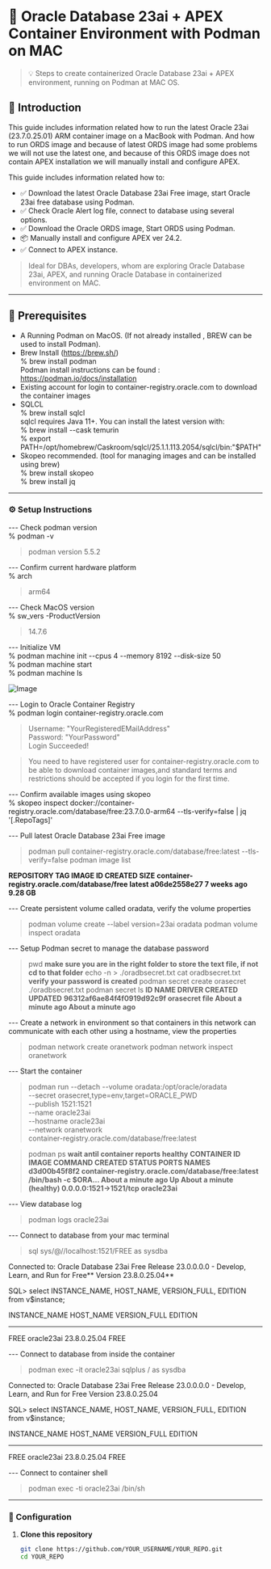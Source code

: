 # 🧪 Oracle Database 23ai + APEX Container Environment with Podman on MAC 

> 💡 Steps to create containerized Oracle Database 23ai + APEX environment, running on Podman at MAC OS.


## 🌟 Introduction

This guide includes information related how to run the latest Oracle 23ai (23.7.0.25.01) ARM container image on a MacBook with Podman. And how to run ORDS image and because of latest ORDS image had some problems we will not use the latest one, and because of this ORDS image does not contain APEX installation we will manually install and configure APEX. 

This guide includes information related how to:

- ✅ Download the latest Oracle Database 23ai Free image, start Oracle 23ai free database using Podman.
- ✅ Check Oracle Alert log file, connect to database using several options.
- ✅ Download the Oracle ORDS image, Start ORDS using Podman.
- 📦 Manually install and configure APEX ver 24.2.
- ✅ Connect to APEX instance.

> Ideal for DBAs, developers, whom are exploring Oracle Database 23ai, APEX, and running Oracle Database in containerized environment on MAC.

---

## 🧰 Prerequisites

- A Running Podman on MacOS. (If not already installed , BREW can be used to install Podman).  
 - Brew Install (https://brew.sh/)  
   % brew install podman  
   Podman install instructions can be found : https://podman.io/docs/installation
- Existing account for login to container-registry.oracle.com to download the container images
- SQLCL<br>
  % brew install sqlcl<br>
  sqlcl requires Java 11+. You can install the latest version with:<br>
  % brew install --cask temurin<br>
  % export PATH=/opt/homebrew/Caskroom/sqlcl/25.1.1.113.2054/sqlcl/bin:"$PATH"<br>
 - Skopeo recommended. (tool for managing images and can be installed using brew)<br>
  % brew install skopeo<br>
  % brew install jq<br>
---

### ⚙️ Setup Instructions

--- Check podman version <br>
% podman -v <br>
> podman version 5.5.2 

--- Confirm current hardware platform <br>
% arch <br>
> arm64 

--- Check MacOS version <br>
% sw_vers -ProductVersion<br>
>14.7.6 

--- Initialize VM <br>
% podman machine init --cpus 4 --memory 8192 --disk-size 50 <br>
% podman machine start <br>
% podman machine ls <br>

![Image](https://github.com/user-attachments/assets/cd7fba3d-30c0-4276-94ee-0cfe8b63288e)

--- Login to Oracle Container Registry <br>
% podman login container-registry.oracle.com

> Username: "YourRegisteredEMailAddress" <br>
  Password: "YourPassword"<br> 
  Login Succeeded! <br>
  
> You need to have registered user for container-registry.oracle.com to be able to download container images,and standard terms and restrictions should be accepted if you login for the first time.

--- Confirm available images using skopeo <br>
% skopeo inspect docker://container-registry.oracle.com/database/free:23.7.0.0-arm64 --tls-verify=false | jq '[.RepoTags]' <br>

--- Pull latest Oracle Database 23ai Free image
> podman pull container-registry.oracle.com/database/free:latest --tls-verify=false
> podman image list

**REPOSITORY                                   TAG         IMAGE ID      CREATED      SIZE**
**container-registry.oracle.com/database/free  latest      a06de2558e27  7 weeks ago  9.28 GB**

--- Create persistent volume called oradata, verify the volume properties
> podman volume create --label version=23ai oradata
> podman volume inspect oradata

--- Setup Podman secret to manage the database password
> pwd **make sure you are in the right folder to store the text file, if not cd to that folder**
> echo -n <TypeYourDBPasswordHere> > ./oradbsecret.txt
> cat oradbsecret.txt **verify your password is created**
> podman secret create orasecret ./oradbsecret.txt
> podman secret ls
**ID                         NAME        DRIVER      CREATED             UPDATED**
**96312af6ae84f4f0919d92c9f  orasecret   file        About a minute ago  About a minute ago**

--- Create a network in environment so that containers in this network can communicate with each other using a hostname, view the properties
> podman network create oranetwork
> podman network inspect oranetwork

--- Start the container
> podman run --detach --volume oradata:/opt/oracle/oradata \
--secret orasecret,type=env,target=ORACLE_PWD \
--publish 1521:1521 \
--name oracle23ai \
--hostname oracle23ai \
--network oranetwork \
container-registry.oracle.com/database/free:latest

> podman ps 
**wait antil container reports healthy**
**CONTAINER ID  IMAGE                                               COMMAND               CREATED             STATUS                       PORTS                   NAMES**
**d3d00b45f8f2  container-registry.oracle.com/database/free:latest  /bin/bash -c $ORA...  About a minute ago  Up About a minute (healthy)  0.0.0.0:1521->1521/tcp  oracle23ai**

--- View database log
> podman logs oracle23ai

--- Connect to database from your mac terminal
> sql sys/<TypeYourDBPasswordHere>@//localhost:1521/FREE as sysdba

Connected to:
Oracle Database 23ai Free Release 23.0.0.0.0 - Develop, Learn, and Run for Free**
Version 23.8.0.25.04**

SQL> select INSTANCE_NAME, HOST_NAME, VERSION_FULL, EDITION from v$instance;

INSTANCE_NAME    HOST_NAME     VERSION_FULL    EDITION    
________________ _____________ _______________ __________ 
FREE             oracle23ai    23.8.0.25.04    FREE  

--- Connect to database from inside the container
> podman exec -it oracle23ai sqlplus / as sysdba

Connected to:
Oracle Database 23ai Free Release 23.0.0.0.0 - Develop, Learn, and Run for Free
Version 23.8.0.25.04

SQL> select INSTANCE_NAME, HOST_NAME, VERSION_FULL, EDITION from v$instance;

INSTANCE_NAME    HOST_NAME     VERSION_FULL    EDITION    
________________ _____________ _______________ __________ 
FREE             oracle23ai    23.8.0.25.04    FREE  

--- Connect to container shell
> podman exec -ti oracle23ai /bin/sh




---

### 🔧 Configuration

1. **Clone this repository**  
   ```bash
   git clone https://github.com/YOUR_USERNAME/YOUR_REPO.git
   cd YOUR_REPO
